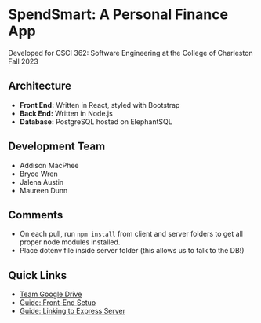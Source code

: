 # SpendSmart: A Personal Finance App
Developed for CSCI 362: Software Engineering at the College of Charleston \
Fall 2023

## Architecture
- __Front End:__ Written in React, styled with Bootstrap
- __Back End:__ Written in Node.js
- __Database:__ PostgreSQL hosted on ElephantSQL

## Development Team
- Addison MacPhee
- Bryce Wren
- Jalena Austin
- Maureen Dunn

## Comments
- On each pull, run `npm install` from client and server folders to get all proper node modules installed.
- Place dotenv file inside server folder (this allows us to talk to the DB!)

## Quick Links
- [Team Google Drive](https://drive.google.com/drive/u/1/folders/0AAFjRPp2RlSrUk9PVA)
- [Guide: Front-End Setup](https://www.freecodecamp.org/news/react-budget-tracker-app/)
- [Guide: Linking to Express Server](https://www.section.io/engineering-education/how-to-setup-nodejs-express-for-react/)
